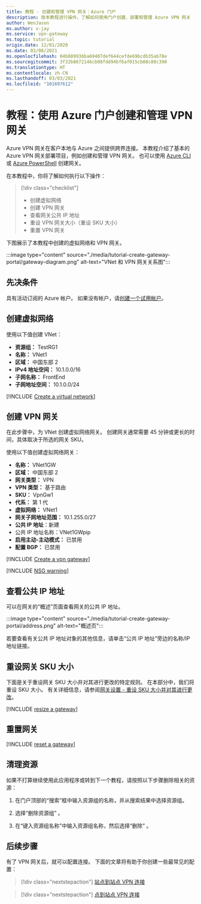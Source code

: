```yaml
---
title: 教程 - 创建和管理 VPN 网关：Azure 门户
description: 按本教程进行操作，了解如何使用门户创建、部署和管理 Azure VPN 网关
author: WenJason
ms.author: v-jay
ms.service: vpn-gateway
ms.topic: tutorial
origin.date: 12/01/2020
ms.date: 03/08/2021
ms.openlocfilehash: 04b889936ba69407def644cefde69bcdb35ab78e
ms.sourcegitcommit: 3f32b8672146cb08fdd94bf6af015cb08c80c390
ms.translationtype: HT
ms.contentlocale: zh-CN
ms.lasthandoff: 03/03/2021
ms.locfileid: "101697612"
---
```

# <a name="tutorial-create-and-manage-a-vpn-gateway-using-azure-portal"></a>教程：使用 Azure 门户创建和管理 VPN 网关

Azure VPN 网关在客户本地与 Azure 之间提供跨界连接。 本教程介绍了基本的 Azure VPN 网关部署项目，例如创建和管理 VPN 网关。 也可以使用 [Azure CLI](create-routebased-vpn-gateway-cli.md) 或 [Azure PowerShell](create-routebased-vpn-gateway-powershell.md) 创建网关。

在本教程中，你将了解如何执行以下操作：

> [!div class="checklist"]
> * 创建虚拟网络
> * 创建 VPN 网关
> * 查看网关公共 IP 地址
> * 重设 VPN 网关大小（重设 SKU 大小）
> * 重置 VPN 网关

下图展示了本教程中创建的虚拟网络和 VPN 网关。

:::image type="content" source="./media/tutorial-create-gateway-portal/gateway-diagram.png" alt-text="VNet 和 VPN 网关关系图":::

## <a name="prerequisites"></a>先决条件

具有活动订阅的 Azure 帐户。 如果没有帐户，请[创建一个试用帐户](https://www.microsoft.com/china/azure/index.html?fromtype=cn)。

## <a name="create-a-virtual-network"></a><a name="CreatVNet"></a>创建虚拟网络

使用以下值创建 VNet：

* **资源组：** TestRG1
* **名称：** VNet1
* **区域：** 中国东部 2
* **IPv4 地址空间：** 10.1.0.0/16
* **子网名称：** FrontEnd
* **子网地址空间：** 10.1.0.0/24

[!INCLUDE [Create a virtual network](../../includes/vpn-gateway-basic-vnet-rm-portal-include.md)]

## <a name="create-a-vpn-gateway"></a><a name="VNetGateway"></a>创建 VPN 网关

在此步骤中，为 VNet 创建虚拟网络网关。 创建网关通常需要 45 分钟或更长的时间，具体取决于所选的网关 SKU。

使用以下值创建虚拟网络网关：

* **名称：** VNet1GW
* **区域：** 中国东部 2
* **网关类型：** VPN
* **VPN 类型：** 基于路由
* **SKU：** VpnGw1
* **代系：** 第 1 代
* **虚拟网络：** VNet1
* **网关子网地址范围：** 10.1.255.0/27
* **公共 IP 地址**：新建
* 公共 IP 地址名称：VNet1GWpip
* **启用主动-主动模式：** 已禁用
* **配置 BGP：** 已禁用

[!INCLUDE [Create a vpn gateway](../../includes/vpn-gateway-add-gw-rm-portal-include.md)]

[!INCLUDE [NSG warning](../../includes/vpn-gateway-no-nsg-include.md)]

## <a name="view-the-public-ip-address"></a><a name="view"></a>查看公共 IP 地址

可以在网关的“概述”页面查看网关的公共 IP 地址。

:::image type="content" source="./media/tutorial-create-gateway-portal/address.png" alt-text="概述页":::

若要查看有关公共 IP 地址对象的其他信息，请单击“公共 IP 地址”旁边的名称/IP 地址链接。

## <a name="resize-a-gateway-sku"></a><a name="resize"></a>重设网关 SKU 大小

下面是关于重设网关 SKU 大小并对其进行更改的特定规则。 在本部分中，我们将重设 SKU 大小。 有关详细信息，请参阅[网关设置 - 重设 SKU 大小并对其进行更改](vpn-gateway-about-vpn-gateway-settings.md#resizechange)。

[!INCLUDE [resize a gateway](../../includes/vpn-gateway-resize-gw-portal-include.md)]

## <a name="reset-a-gateway"></a><a name="reset"></a>重置网关

[!INCLUDE [reset a gateway](../../includes/vpn-gateway-reset-gw-portal-include.md)]

## <a name="clean-up-resources"></a>清理资源

如果不打算继续使用此应用程序或转到下一个教程，请按照以下步骤删除相关的资源：

1. 在门户顶部的“搜索”框中输入资源组的名称，并从搜索结果中选择资源组。

1. 选择“删除资源组”  。

1. 在“键入资源组名称”中输入资源组名称，然后选择“删除” 。

## <a name="next-steps"></a>后续步骤

有了 VPN 网关后，就可以配置连接。 下面的文章将有助于你创建一些最常见的配置：

> [!div class="nextstepaction"]
> [站点到站点 VPN 连接](./tutorial-site-to-site-portal.md)

> [!div class="nextstepaction"]
> [点到站点 VPN 连接](vpn-gateway-howto-point-to-site-resource-manager-portal.md)
